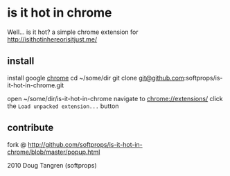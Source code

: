 # is it hot in chrome

Well... is it hot? a simple chrome extension for http://isithotinhereorisitjust.me/

## install

install google [chrome](http://www.google.com/support/chrome/bin/answer.py?hl=en&answer=95346)
    cd ~/some/dir
    git clone git@github.com:softprops/is-it-hot-in-chrome.git

open ~/some/dir/is-it-hot-in-chrome
navigate to [chrome://extensions/](chrome://extensions/)
click the `Load unpacked extension...` button

## contribute

fork @ http://github.com/softprops/is-it-hot-in-chrome/blob/master/popup.html 

2010 Doug Tangren (softprops)